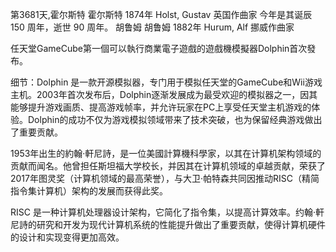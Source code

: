 第3681天,霍尔斯特
霍尔斯特 1874年
Holst, Gustav 英国作曲家
今年是其诞辰 150 周年，逝世 90 周年。
胡鲁姆
胡鲁姆 1882年
Hurum, Alf 挪威作曲家

任天堂GameCube第一個可以執行商業電子遊戲的遊戲機模擬器Dolphin首次發布。

细节：Dolphin 是一款开源模拟器，专门用于模拟任天堂的GameCube和Wii游戏主机。2003年首次发布后，Dolphin逐渐发展成为最受欢迎的模拟器之一，因其能够提升游戏画质、提高游戏帧率，并允许玩家在PC上享受任天堂主机游戏的体验。Dolphin的成功不仅为游戏模拟领域带来了技术突破，也为保留经典游戏做出了重要贡献。

1953年出生的約翰·軒尼詩，是一位美國計算機科學家，以其在计算机架构领域的贡献而闻名。他曾担任斯坦福大学校长，并因其在计算机领域的卓越贡献，荣获了2017年图灵奖（计算机领域的最高荣誉），与大卫·帕特森共同因推动RISC（精简指令集计算机）架构的发展而获得此奖。

RISC 是一种计算机处理器设计架构，它简化了指令集，以提高计算效率。约翰·軒尼詩的研究和开发为现代计算机系统的性能提升做出了重要贡献，使得计算机硬件的设计和实现变得更加高效。